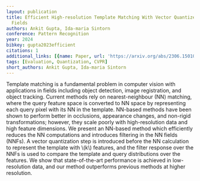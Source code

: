 ```yaml
---
layout: publication
title: Efficient High-resolution Template Matching With Vector Quantized Nearest Neighbour
  Fields
authors: Ankit Gupta, Ida-maria Sintorn
conference: Pattern Recognition
year: 2024
bibkey: gupta2023efficient
citations: 1
additional_links: [{name: Paper, url: 'https://arxiv.org/abs/2306.15010'}]
tags: [Evaluation, Quantization, CVPR]
short_authors: Ankit Gupta, Ida-maria Sintorn
---
```

Template matching is a fundamental problem in computer vision with
applications in fields including object detection, image registration, and
object tracking. Current methods rely on nearest-neighbour (NN) matching, where
the query feature space is converted to NN space by representing each query
pixel with its NN in the template. NN-based methods have been shown to perform
better in occlusions, appearance changes, and non-rigid transformations;
however, they scale poorly with high-resolution data and high feature
dimensions. We present an NN-based method which efficiently reduces the NN
computations and introduces filtering in the NN fields (NNFs). A vector
quantization step is introduced before the NN calculation to represent the
template with \\(k\\) features, and the filter response over the NNFs is used to
compare the template and query distributions over the features. We show that
state-of-the-art performance is achieved in low-resolution data, and our method
outperforms previous methods at higher resolution.